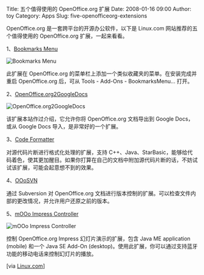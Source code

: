 Title: 五个值得使用的 OpenOffice.org 扩展
Date: 2008-01-16 09:00
Author: toy
Category: Apps
Slug: five-openofficeorg-extensions

OpenOffice.org 是一套跨平台的开源办公软件，以下是 Linux.com
网站推荐的五个值得使用的 OpenOffice.org 扩展，一起来看看。

1、[Bookmarks
Menu](http://extensions.services.openoffice.org/project/bookmarksmenu)

![Bookmarks Menu](http://i.linuxtoy.org/i/2008/01/bookmarksmenu.png)

此扩展在 OpenOffice.org
的菜单栏上添加一个类似收藏夹的菜单。在安装完成并重启 OpenOffice.org
后，可从 Tools - Add-Ons - BookmarksMenu... 打开。

2、[OpenOffice.org2GoogleDocs](http://linuxtoy.org/archives/openofficeorg2googledocs.html)

![OpenOffice.org2GoogleDocs](http://i.linuxtoy.org/i/2007/12/ooo2gd.png)

该扩展本站作过介绍，它允许你将 OpenOffice.org 文档导出到 Google
Docs，或从 Google Docs 导入，是非常好的一个扩展。

3、[Code
Formatter](http://extensions.services.openoffice.org/project/CodeFormatter)

对源代码片断进行格式化处理的扩展，支持
C++、Java、StarBasic，能够给代码着色，使其更加醒目。如果你打算在自己的文档中附加源代码片断的话，不妨试试该扩展，可能会起意想不到的效果。

4、[OOoSVN](http://extensions.services.openoffice.org/project/OOoSVN)

通过 Subversion 对 OpenOffice.org
文档进行版本控制的扩展。可以检查文件内部的更改情况，并允许用户还原之前的版本。

5、[mOOo Impress
Controller](http://extensions.services.openoffice.org/project/moooic)

![mOOo Impress Controller](http://i.linuxtoy.org/i/2008/01/moooic.png)

控制 OpenOffice.org Impress 幻灯片演示的扩展，包含 Java ME application
(mobile) 和一个 Java SE Add-On
(desktop)。使用此扩展，你可以通过支持蓝牙功能的移动电话来控制幻灯片的播放。

[via [Linux.com](http://www.linux.com/feature/123816)]
